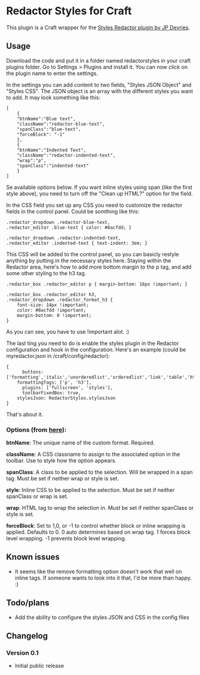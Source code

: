 Redactor Styles for Craft
===========

This plugin is a Craft wrapper for the [Styles Redactor plugin by JP Devries](https://github.com/jpdevries/styles).


Usage
---
Download the code and put it in a folder named redactorstyles in your craft plugins folder. Go to Settings > Plugins 
and install it. You can now click on the plugin name to enter the settings.

In the settings you can add content to two fields, "Styles JSON Object" and "Styles CSS". The JSON object is an array 
with the different styles you want to add. It may look something like this:

    [
        { 
        "btnName":"Blue text", 
        "className":"redactor-blue-text", 
        "spanClass":"blue-text", 
        "forceBlock": "-1"
        },
        { 
        "btnName":"Indented Text", 
        "className":"redactor-indented-text", 
        "wrap":"p", 
        "spanClass":"indented-text" 
        }
    ]

Se available options below. If you want inline styles using span (like the first style above), you need to turn off the 
"Clean up HTML?" option for the field.  

In the CSS field you set up any CSS you need to customize the redactor fields in the 
control panel. Could be somthing like this:
 
    .redactor_dropdown .redactor-blue-text,
    .redactor_editor .blue-text { color: #8acfdd; }
    
    .redactor_dropdown .redactor-indented-text, 
    .redactor_editor .indented-text { text-indent: 3em; }

This CSS will be added to the control panel, so you can basicly restyle anything by putting in the necessary styles 
here. Staying within the Redactor area, here's how to add more bottom margin to the p tag, and add some other styling 
to the h3 tag.
 
    .redactor_box .redactor_editor p { margin-bottom: 16px !important; }
    
    .redactor_box .redactor_editor h3, 
    .redactor_dropdown .redactor_format_h3 { 
        font-size: 14px !important; 
        color: #8acfdd !important; 
        margin-bottom: 0 !important; 
    }

As you can see, you have to use !important alot. :)

The last ting you need to do is enable the styles plugin in the Redactor configuration and hook in the configuration. 
Here's an example (could be myredactor.json in /craft/config/redactor):

    {
	      buttons: ['formatting','italic','unorderedlist','orderedlist','link','table','html'],
        formattingTags: ['p', 'h3'],
	      plugins: ['fullscreen', 'styles'],
	      toolbarFixedBox: true,
        stylesJson: RedactorStyles.stylesJson
    }


That's about it.
 
 
### Options (from [here](https://www.modmore.com/extras/redactor/documentation/creating-custom-formats/#format-options)):

**btnName**: The unique name of the custom format. Required.

**className**: A CSS classname to assign to the associated option in the toolbar. Use to style how the option appears.

**spanClass**: A class to be applied to the selection. Will be wrapped in a span tag. Must be set if neither wrap or style is set.

**style**: Inline CSS to be applied to the selection. Must be set if neither spanClass or wrap is set.

**wrap**: HTML tag to wrap the selection in. Must be set if neither spanClass or style is set.

**forceBlock**: Set to 1,0, or -1 to control whether block or inline wrapping is applied. Defaults to 0. 0 auto determines based on wrap tag. 1 forces block level wrapping. -1 prevents block level wrapping.



Known issues
---
- It seems like the remove formatting option doesn't work that well on inline tags. If someone wants to look into it that, I'd be more than happy. :) 


Todo/plans
---
- Add the ability to configure the styles JSON and CSS in the config files



Changelog
---
### Version 0.1
 - Initial public release